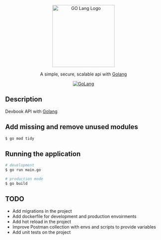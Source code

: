 <p align="center">
  <a href="https://go.dev/" target="blank"><img src="https://static.imasters.com.br/wp-content/uploads/2018/10/24174307/0_OWUKWmE-4jdrLpx7.png" width="200" alt="GO Lang Logo" /></a>
</p>

[circleci-image]: https://img.shields.io/circleci/build/github/nestjs/nest/master?token=abc123def456
[circleci-url]: https://circleci.com/gh/nestjs/nest

<p align="center">A simple, secure, scalable api with <a href="https://go.dev/" target="_blank">Golang</a></p>

<p align="center">
    <a href="https://pkg.go.dev/golang.org/x/example" target="_blank"><img src="https://pkg.go.dev/badge/golang.org/x/example.svg" alt="GoLang" /></a>
</p>

## Description

Devbook API with <a href="https://go.dev/" target="_blank">Golang</a>

## Add missing and remove unused modules

```bash
$ go mod tidy
```

## Running the application

```bash
# development
$ go run main.go

# production mode
$ go build
```

## TODO

- Add migrations in the project
- Add dockerfile for development and production envoirments
- Add hot reload in the project
- Improve Postman collection with envs and scripts to provide variables
- Add unit tests on the project
